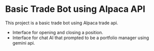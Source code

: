 # Basic Trade Bot using Alpaca API

This project is a basic trade bot using Alpaca trade api. 

* Interface for opening and closing a position. 
* Interface for chat AI that prompted to be a portfolio manager using gemini api.